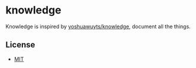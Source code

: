 # knowledge

Knowledge is inspired by [yoshuawuyts/knowledge](https://github.com/yoshuawuyts/knowledge), document all the things.

## License
* [MIT](https://tldrlegal.com/license/mit-license)
